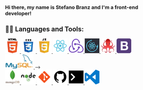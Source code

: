 ### Hi there, my name is Stefano Branz and I'm a front-end developer!

## 👨‍💻 Languages and Tools:

<a href="#"><img alt="HTML5" title="HTML5" height="48px"
  src="https://raw.githubusercontent.com/Stefano020/Stefano020/main/Icons/html5-64px.png" />
</a>
<a href="#"><img alt="CSS3" title="CSS3" height="48px"
  src="https://raw.githubusercontent.com/Stefano020/Stefano020/main/Icons/css3-64px.png" />
</a>
<a href="#"><img alt="JavaScript" title="JavaScript" height="48px"
  src="https://raw.githubusercontent.com/Stefano020/Stefano020/main/Icons/javascript-64px.png" />
</a>
<a href="#"><img alt="React" title="React" height="48px"
  src="https://raw.githubusercontent.com/Stefano020/Stefano020/main/Icons/react-64px.png" />
</a>
<a href="#"><img alt="React Redux" title="React Redux" height="48px"
  src="https://raw.githubusercontent.com/Stefano020/Stefano020/main/Icons/redux-64px.png" />
</a>
<a href="#"><img alt="React Hooks" title="React Hooks" height="48px"
  src="https://raw.githubusercontent.com/Stefano020/Stefano020/main/Icons/react-hooks.png" />
</a>
<a href="#"><img alt="React Testing Library" title="React Testing Library" height="48px"
  src="https://raw.githubusercontent.com/Stefano020/Stefano020/main/Icons/react-testing-library-128px.png" />
</a>
<a href="#"><img alt="Bootstrap" title="Bootstrap" height="48px"
  src="https://raw.githubusercontent.com/Stefano020/Stefano020/main/Icons/bootstrap-64px.png" />
</a>
<a href="#"><img alt="MySQL" title="MySQL" height="48px"
  src="https://raw.githubusercontent.com/Stefano020/Stefano020/main/Icons/MySQL-64px.png" />
</a> -->      
<a href="#"><img alt="MongoDB" title="MongoDB" height="48px"
  src="https://raw.githubusercontent.com/Stefano020/Stefano020/main/Icons/mongodb-64px.png" />
</a>
<a href="#"><img alt="NodeJS" title="NodeJS" height="48px"
  src="https://raw.githubusercontent.com/Stefano020/Stefano020/main/Icons/nodejs-64px.png" />
</a>
<a href="#"><img alt="Git" title="Git" height="48px"
  src="https://raw.githubusercontent.com/Stefano020/Stefano020/main/Icons/git-48px.png" />
</a>
<a href="#"><img alt="GitHub" title="GitHub" height="48px"
  src="https://raw.githubusercontent.com/Stefano020/Stefano020/main/Icons/github-48px.png" />
</a>
<a href="#"><img alt="Terminal" title="Terminal" height="48px"
  src="https://raw.githubusercontent.com/Stefano020/Stefano020/main/Icons/terminal-64px.png" />
</a>
<a href="#"><img alt="Visual Studio Code" title="Visual Studio Code" height="48px"
  src="https://raw.githubusercontent.com/Stefano020/Stefano020/main/Icons/visual-studio-code-64px.png" />
</a>
     
